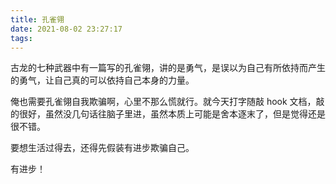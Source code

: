 ```yaml
---
title: 孔雀翎
date: 2021-08-02 23:27:17
tags:
---
```


古龙的七种武器中有一篇写的孔雀翎，讲的是勇气，是误以为自己有所依持而产生的勇气，让自己真的可以依持自己本身的力量。

俺也需要孔雀翎自我欺骗啊，心里不那么慌就行。就今天打字随敲 hook 文档，敲的很好，虽然没几句话往脑子里进，虽然本质上可能是舍本逐末了，但是觉得还是很不错。

要想生活过得去，还得先假装有进步欺骗自己。

有进步！
